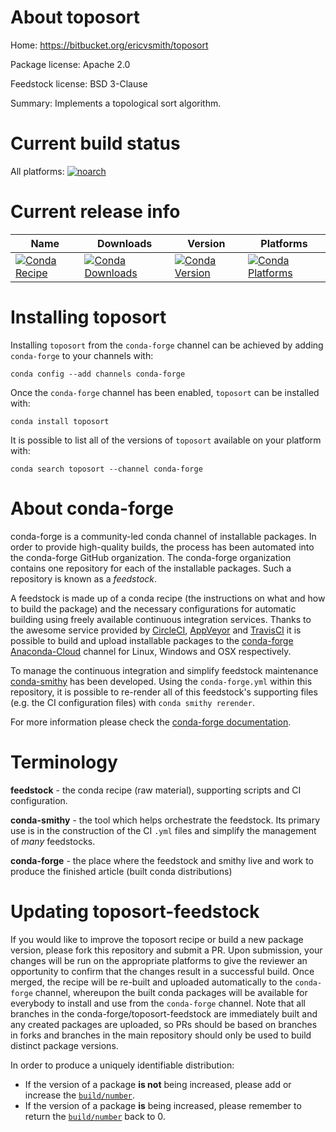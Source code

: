 About toposort
==============

Home: https://bitbucket.org/ericvsmith/toposort

Package license: Apache 2.0

Feedstock license: BSD 3-Clause

Summary: Implements a topological sort algorithm.



Current build status
====================

All platforms:
[![noarch](https://img.shields.io/circleci/project/github/conda-forge/toposort-feedstock/master.svg?label=noarch)](https://circleci.com/gh/conda-forge/toposort-feedstock)

Current release info
====================

| Name | Downloads | Version | Platforms |
| --- | --- | --- | --- |
| [![Conda Recipe](https://img.shields.io/badge/recipe-toposort-green.svg)](https://anaconda.org/conda-forge/toposort) | [![Conda Downloads](https://img.shields.io/conda/dn/conda-forge/toposort.svg)](https://anaconda.org/conda-forge/toposort) | [![Conda Version](https://img.shields.io/conda/vn/conda-forge/toposort.svg)](https://anaconda.org/conda-forge/toposort) | [![Conda Platforms](https://img.shields.io/conda/pn/conda-forge/toposort.svg)](https://anaconda.org/conda-forge/toposort) |

Installing toposort
===================

Installing `toposort` from the `conda-forge` channel can be achieved by adding `conda-forge` to your channels with:

```
conda config --add channels conda-forge
```

Once the `conda-forge` channel has been enabled, `toposort` can be installed with:

```
conda install toposort
```

It is possible to list all of the versions of `toposort` available on your platform with:

```
conda search toposort --channel conda-forge
```


About conda-forge
=================

conda-forge is a community-led conda channel of installable packages.
In order to provide high-quality builds, the process has been automated into the
conda-forge GitHub organization. The conda-forge organization contains one repository
for each of the installable packages. Such a repository is known as a *feedstock*.

A feedstock is made up of a conda recipe (the instructions on what and how to build
the package) and the necessary configurations for automatic building using freely
available continuous integration services. Thanks to the awesome service provided by
[CircleCI](https://circleci.com/), [AppVeyor](https://www.appveyor.com/)
and [TravisCI](https://travis-ci.org/) it is possible to build and upload installable
packages to the [conda-forge](https://anaconda.org/conda-forge)
[Anaconda-Cloud](https://anaconda.org/) channel for Linux, Windows and OSX respectively.

To manage the continuous integration and simplify feedstock maintenance
[conda-smithy](https://github.com/conda-forge/conda-smithy) has been developed.
Using the ``conda-forge.yml`` within this repository, it is possible to re-render all of
this feedstock's supporting files (e.g. the CI configuration files) with ``conda smithy rerender``.

For more information please check the [conda-forge documentation](https://conda-forge.org/docs/).

Terminology
===========

**feedstock** - the conda recipe (raw material), supporting scripts and CI configuration.

**conda-smithy** - the tool which helps orchestrate the feedstock.
                   Its primary use is in the construction of the CI ``.yml`` files
                   and simplify the management of *many* feedstocks.

**conda-forge** - the place where the feedstock and smithy live and work to
                  produce the finished article (built conda distributions)


Updating toposort-feedstock
===========================

If you would like to improve the toposort recipe or build a new
package version, please fork this repository and submit a PR. Upon submission,
your changes will be run on the appropriate platforms to give the reviewer an
opportunity to confirm that the changes result in a successful build. Once
merged, the recipe will be re-built and uploaded automatically to the
`conda-forge` channel, whereupon the built conda packages will be available for
everybody to install and use from the `conda-forge` channel.
Note that all branches in the conda-forge/toposort-feedstock are
immediately built and any created packages are uploaded, so PRs should be based
on branches in forks and branches in the main repository should only be used to
build distinct package versions.

In order to produce a uniquely identifiable distribution:
 * If the version of a package **is not** being increased, please add or increase
   the [``build/number``](https://conda.io/docs/user-guide/tasks/build-packages/define-metadata.html#build-number-and-string).
 * If the version of a package **is** being increased, please remember to return
   the [``build/number``](https://conda.io/docs/user-guide/tasks/build-packages/define-metadata.html#build-number-and-string)
   back to 0.
